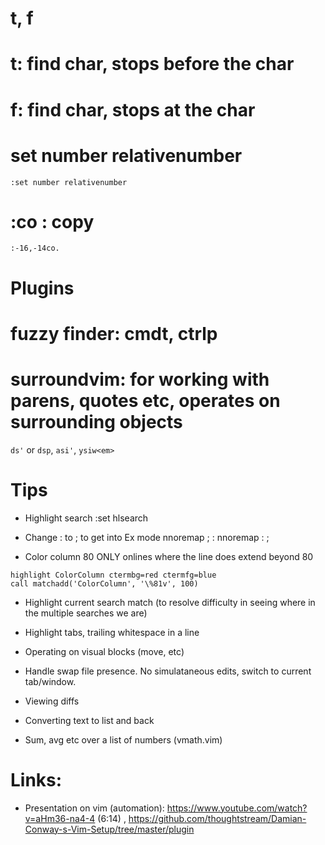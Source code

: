 
# t, f
# t: find char, stops before the char
# f: find char, stops at the char

# set number relativenumber
`:set number relativenumber`

# :co : copy
`:-16,-14co.`

# Plugins
# fuzzy finder: cmdt, ctrlp
# surroundvim: for working with parens, quotes etc, operates on surrounding objects
`ds'` or `dsp`, `asi'`, `ysiw<em>`


# Tips
* Highlight search
:set hlsearch

* Change : to ; to get into Ex mode
nnoremap ; :
nnoremap : ;

* Color column 80 ONLY onlines where the line does extend beyond 80
```vi
highlight ColorColumn ctermbg=red ctermfg=blue
call matchadd('ColorColumn', '\%81v', 100)
```

* Highlight current search match (to resolve difficulty in seeing where in the multiple searches we are)

* Highlight tabs, trailing whitespace in a line

* Operating on visual blocks (move, etc)

* Handle swap file presence. No simulataneous edits, switch to current tab/window.

* Viewing diffs

* Converting text to list and back

* Sum, avg etc over a list of numbers (vmath.vim)

# Links:
* Presentation on vim (automation): https://www.youtube.com/watch?v=aHm36-na4-4 (6:14) , https://github.com/thoughtstream/Damian-Conway-s-Vim-Setup/tree/master/plugin
